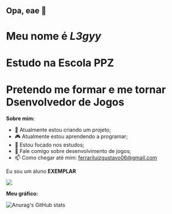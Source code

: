 ## Opa, eae 👋

# Meu nome é _L3gyy_
# Estudo na Escola PPZ
# Pretendo me formar e me tornar Dsenvolvedor de Jogos
**Sobre mim:**
- 🙂 Atualmente estou criando um projeto;
- 🎮 Atualmente estou aprendendo a programar;
- 📑 Estou focado nos estudos;
- 💬 Fale comigo sobre desenvolvimento de jogos;
- 📫 Como chegar até mim: ferrariluizgustavo06@gmail.com

Eu sou um aluno **EXEMPLAR**

![](https://media1.tenor.com/m/RUUrMJs9T1cAAAAC/hollow-knight.gif)

**Meu gráfico:**

![Anurag's GitHub stats](https://github-readme-stats.vercel.app/api?username=L3gyy&show_icons=true&theme=dark)
